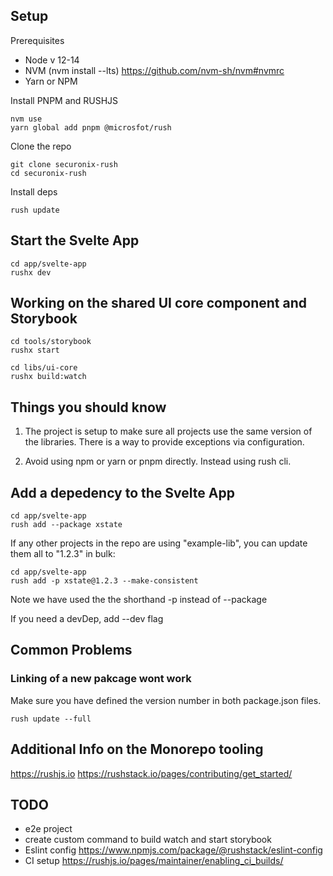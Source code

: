 ## Setup

Prerequisites

- Node v 12-14
- NVM (nvm install --lts) https://github.com/nvm-sh/nvm#nvmrc
- Yarn or NPM

Install PNPM and RUSHJS

    nvm use
    yarn global add pnpm @microsfot/rush

Clone the repo

    git clone securonix-rush
    cd securonix-rush

Install deps

    rush update

## Start the Svelte App

    cd app/svelte-app
    rushx dev

## Working on the shared UI core component and Storybook

    cd tools/storybook
    rushx start

    cd libs/ui-core
    rushx build:watch

## Things you should know

1. The project is setup to make sure all projects use the same version of the libraries.
   There is a way to provide exceptions via configuration.

2. Avoid using npm or yarn or pnpm directly. Instead using rush cli.

## Add a depedency to the Svelte App

    cd app/svelte-app
    rush add --package xstate

If any other projects in the repo are using "example-lib", you can update them all to "1.2.3" in bulk:

    cd app/svelte-app
    rush add -p xstate@1.2.3 --make-consistent

Note we have used the the shorthand -p instead of --package

If you need a devDep, add --dev flag

## Common Problems

### Linking of a new pakcage wont work

Make sure you have defined the version number in both package.json files.

    rush update --full

## Additional Info on the Monorepo tooling

https://rushjs.io
https://rushstack.io/pages/contributing/get_started/

## TODO

- e2e project
- create custom command to build watch and start storybook
- Eslint config https://www.npmjs.com/package/@rushstack/eslint-config
- CI setup https://rushjs.io/pages/maintainer/enabling_ci_builds/
